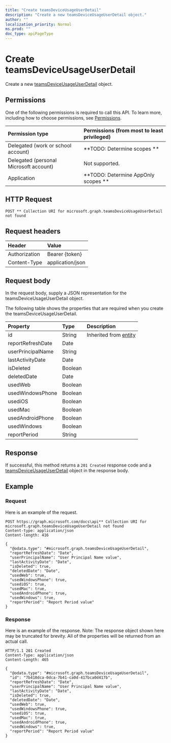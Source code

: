 ```yaml
---
title: "Create teamsDeviceUsageUserDetail"
description: "Create a new teamsDeviceUsageUserDetail object."
author: ""
localization_priority: Normal
ms.prod: ""
doc_type: apiPageType
---
```


# Create teamsDeviceUsageUserDetail

Create a new [teamsDeviceUsageUserDetail](../resources/teamsdeviceusageuserdetail.md) object.

## Permissions
One of the following permissions is required to call this API. To learn more, including how to choose permissions, see [Permissions](/concepts/permissions-reference.md).

|Permission type|Permissions (from most to least privileged)|
|:---|:---|
|Delegated (work or school account)|**TODO: Determine scopes **|
|Delegated (personal Microsoft account)|Not supported.|
|Application|**TODO: Determine AppOnly scopes **|

## HTTP Request
<!-- {
  "blockType": "ignored"
}
-->
``` http
POST ** Collection URI for microsoft.graph.teamsDeviceUsageUserDetail not found
```

## Request headers
|Header|Value|
|:---|:---|
|Authorization|Bearer {token}|
|Content-Type|application/json|

## Request body
In the request body, supply a JSON representation for the teamsDeviceUsageUserDetail object.

The following table shows the properties that are required when you create the teamsDeviceUsageUserDetail.

|Property|Type|Description|
|:---|:---|:---|
|id|String| Inherited from [entity](../resources/entity.md)|
|reportRefreshDate|Date||
|userPrincipalName|String||
|lastActivityDate|Date||
|isDeleted|Boolean||
|deletedDate|Date||
|usedWeb|Boolean||
|usedWindowsPhone|Boolean||
|usediOS|Boolean||
|usedMac|Boolean||
|usedAndroidPhone|Boolean||
|usedWindows|Boolean||
|reportPeriod|String||



## Response
If successful, this method returns a `201 Created` response code and a [teamsDeviceUsageUserDetail](../resources/teamsdeviceusageuserdetail.md) object in the response body.

## Example

### Request
Here is an example of the request.
<!-- {
  "blockType": "request",
  "name": "create_teamsdeviceusageuserdetail_from_"
}
-->
``` http
POST https://graph.microsoft.com/docs\api** Collection URI for microsoft.graph.teamsDeviceUsageUserDetail not found
Content-type: application/json
Content-length: 416

{
  "@odata.type": "#microsoft.graph.teamsDeviceUsageUserDetail",
  "reportRefreshDate": "Date",
  "userPrincipalName": "User Principal Name value",
  "lastActivityDate": "Date",
  "isDeleted": true,
  "deletedDate": "Date",
  "usedWeb": true,
  "usedWindowsPhone": true,
  "usediOS": true,
  "usedMac": true,
  "usedAndroidPhone": true,
  "usedWindows": true,
  "reportPeriod": "Report Period value"
}
```

### Response
Here is an example of the response. Note: The response object shown here may be truncated for brevity. All of the properties will be returned from an actual call.
<!-- {
  "blockType": "response",
  "truncated": true,
  "@odata.type": "microsoft.graph.teamsdeviceusageuserdetail"
}
-->
``` http
HTTP/1.1 201 Created
Content-Type: application/json
Content-Length: 465

{
  "@odata.type": "#microsoft.graph.teamsDeviceUsageUserDetail",
  "id": "7b410dca-0dca-7b41-ca0d-417bca0d417b",
  "reportRefreshDate": "Date",
  "userPrincipalName": "User Principal Name value",
  "lastActivityDate": "Date",
  "isDeleted": true,
  "deletedDate": "Date",
  "usedWeb": true,
  "usedWindowsPhone": true,
  "usediOS": true,
  "usedMac": true,
  "usedAndroidPhone": true,
  "usedWindows": true,
  "reportPeriod": "Report Period value"
}
```

